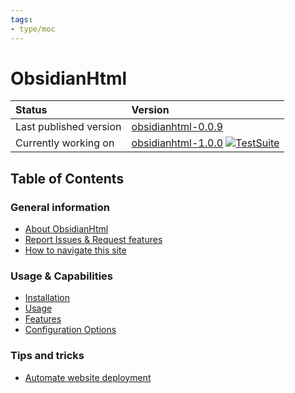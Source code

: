 ```yaml
---
tags:
- type/moc
---
```

   
# ObsidianHtml   
| Status | Version|   
| :------ | :---|    
| Last published version | [obsidianhtml-0.0.9](https://pypi.org/project/obsidianhtml/) |   
| Currently working on | [obsidianhtml-1.0.0](https://github.com/obsidian-html/obsidian-html)  [![TestSuite](https://github.com/obsidian-html/obsidian-html/actions/workflows/test.yml/badge.svg)](https://github.com/obsidian-html/obsidian-html/actions/workflows/test.yml)|   
   
## Table of Contents   
### General information   
   
- [About ObsidianHtml](General%20Information/About%20ObsidianHtml.md)   
- [Report Issues & Request features](General%20Information/Report%20Issues%20%26%20Request%20features.md)   
- [How to navigate this site](General%20Information/HTML%20tweaks.md)   
   
### Usage & Capabilities   
   
- [Installation](Instructions/Installation.md)   
- [Usage](Instructions/Usage.md)   
- [Features](Configurations/Features.md)   
- [Configuration Options](Configurations/Configuration%20Options.md)   
   
   
### Tips and tricks   
   
- [Automate website deployment](Automation/Automate%20website%20deployment.md)